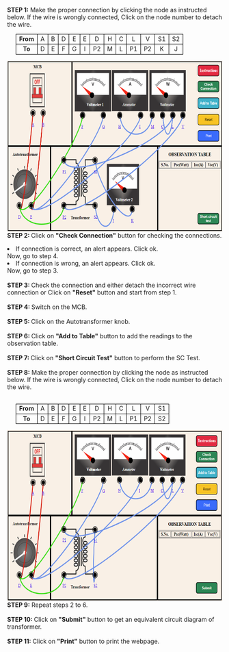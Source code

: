 <b>STEP 1:</b> Make the proper connection by clicking the node as instructed below. If the wire is wrongly connected, Click on the node number to detach the wire. <br>
<table style="margin-left: 20px; text-align: center;">
    <tr>
        <td style="border:1px solid black;"><b>From</b></td>
        <td style="border:1px solid black;">A</td>
        <td style="border:1px solid black;">B</td>
        <td style="border:1px solid black;">D</td>
        <td style="border:1px solid black;">E</td>
        <td style="border:1px solid black;">E</td>
        <td style="border:1px solid black;">D</td>
        <td style="border:1px solid black;">H</td>
        <td style="border:1px solid black;">C</td>
        <td style="border:1px solid black;">L</td>
        <td style="border:1px solid black;">V</td>
        <td style="border:1px solid black;">S1</td>
        <td style="border:1px solid black;">S2</td>
      
</tr>
<tr>
        <td style="border:1px solid black;"><b>To</b></td>
        <td style="border:1px solid black;">D</td>
        <td style="border:1px solid black;">E</td>
        <td style="border:1px solid black;">F</td>
        <td style="border:1px solid black;">G</td>
        <td style="border:1px solid black;">I</td>
        <td style="border:1px solid black;">P2</td>
        <td style="border:1px solid black;">M</td>
        <td style="border:1px solid black;">L</td>
        <td style="border:1px solid black;">P1</td>
        <td style="border:1px solid black;">P2</td>
        <td style="border:1px solid black;">K</td>
        <td style="border:1px solid black;">J</td>
       
</tr>
</table>

<img src="images/Capture.PNG" align="center"  height="400" width="700"><br>
<b>STEP 2: </b>Click on <b>"Check Connection"</b> button for checking the connections.
<li>If connection is correct, an alert appears. Click ok.<br> Now, go to step 4.</li>
<li>If connection is wrong, an alert appears. Click ok. <br>Now, go to step 3.</li><br>
<b>STEP 3: </b>Check the connection and either detach the incorrect wire connection or Click on <b>"Reset"</b> button and start from step 1.<br><br>
<b>STEP 4: </b>Switch on the MCB.<br><br>
<b>STEP 5: </b>Click on the Autotransformer knob.<br><br>
<b>STEP 6: </b>Click on <b>"Add to Table"</b> button to add the readings to the observation table.<br><br>
<b>STEP 7: </b> Click on <b>"Short Circuit Test"</b> button to perform the SC Test.<br><br>
<b>STEP 8:</b> Make the proper connection by clicking the node as instructed below. If the wire is wrongly connected, Click on the node number to detach the wire. <br><br>
    <table style="margin-left: 20px; text-align:center;">
        <tr>
            <td style="border:1px solid black;"><b>From</b></td>
            <td style="border:1px solid black;">A</td>
            <td style="border:1px solid black;">B</td>
            <td style="border:1px solid black;">D</td>
            <td style="border:1px solid black;">E</td>
            <td style="border:1px solid black;">E</td>
            <td style="border:1px solid black;">D</td>
            <td style="border:1px solid black;">H</td>
            <td style="border:1px solid black;">C</td>
            <td style="border:1px solid black;">L</td>
            <td style="border:1px solid black;">V</td>
            <td style="border:1px solid black;">S1</td>
          
</tr>
<tr>
            <td style="border:1px solid black;"><b>To</b></td>
            <td style="border:1px solid black;">D</td>
            <td style="border:1px solid black;">E</td>
            <td style="border:1px solid black;">F</td>
            <td style="border:1px solid black;">G</td>
            <td style="border:1px solid black;">I</td>
            <td style="border:1px solid black;">P2</td>
            <td style="border:1px solid black;">M</td>
            <td style="border:1px solid black;">L</td>
            <td style="border:1px solid black;">P1</td>
            <td style="border:1px solid black;">P2</td>
            <td style="border:1px solid black;">S2</td>
           
</tr>
</table>
<img src="images/Capture1.PNG" align="center" height="400" width="700"><br>
<b>STEP 9:</b> Repeat steps 2 to 6.<br><br>
<b>STEP 10: </b> Click on <b>"Submit"</b> button to get an equivalent circuit diagram of transformer.<br><br>
<b>STEP 11: </b> Click on <b>"Print"</b> button to print the webpage.<br>



